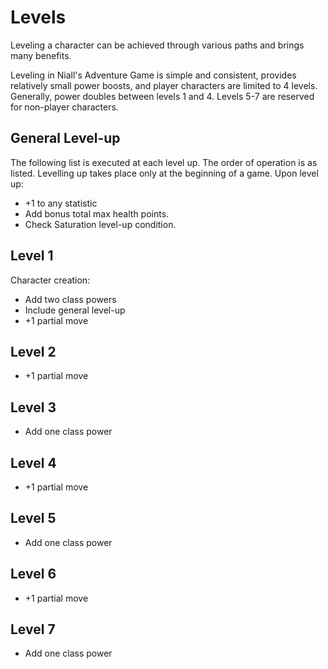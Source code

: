 # Levels

Leveling a character can be achieved through various paths and brings many benefits.

Leveling in Niall's Adventure Game is simple and consistent, provides relatively small power boosts, and player characters are limited to 4 levels. Generally, power doubles between levels 1 and 4. Levels 5-7 are reserved for non-player characters.

## General Level-up
The following list is executed at each level up. The order of operation is as listed. Levelling up takes place only at the beginning of a game. Upon level up:
- +1 to any statistic
- Add bonus total max health points.
- Check Saturation level-up condition.

## Level 1
Character creation:
- Add two class powers
- Include general level-up
- +1 partial move

## Level 2
- +1 partial move

## Level 3
- Add one class power

## Level 4
- +1 partial move

## Level 5
- Add one class power

## Level 6
- +1 partial move

## Level 7
- Add one class power

